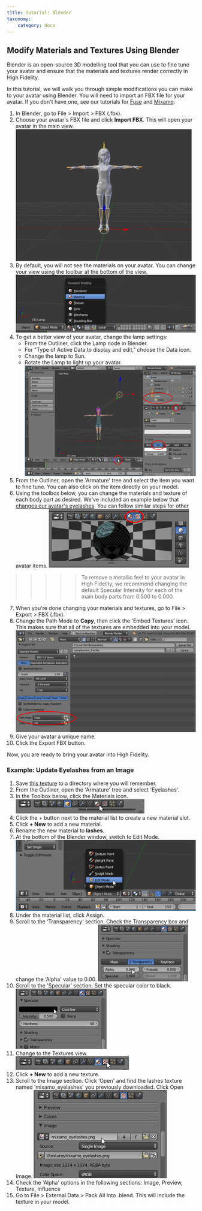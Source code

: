 ```yaml
---
title: Tutorial: Blender
taxonomy:
    category: docs
---
```


## Modify Materials and Textures Using Blender

Blender is an open-source 3D modelling tool that you can use to fine tune your avatar and ensure that the materials and textures render correctly in High Fidelity. 

In this tutorial, we will walk you through simple modifications you can make to your avatar using Blender. You will need to import an FBX file for your avatar. If you don't have one, see our tutorials for [Fuse](../fuse-tutorial) and [Mixamo](../mixamo-tutorial).

1. In Blender, go to File > Import > FBX (.fbx). 
2. Choose your avatar's FBX file and click **Import FBX**. This will open your avatar in the main view. ![](import-avatar.png)
3. By default, you will not see the materials on your avatar. You can change your view using the toolbar at the bottom of the view. ![](view-materials.png)
4. To get a better view of your avatar, change the lamp settings:
    - From the Outliner, click the Lamp node in Blender.
    - For "Type of Active Data to display and edit," choose the Data icon. 
    - Change the lamp to Sun.
    - Rotate the Lamp to light up your avatar.![](lamp-settings.png)
5. From the Outliner, open the 'Armature' tree and select the item you want to fine tune. You can also click on the item directly on your model.
6. Using the toolbox below, you can change the materials and texture of each body part as desired. We've included an example below that [changes our avatar's eyelashes](#example-update-eyelashes-from-an-image). You can follow similar steps for other avatar items. ![](texture-material.png)
>>>>>To remove a metallic feel to your avatar in High Fidelity, we recommend changing the default Specular Intensity for each of the main body parts from 0.500 to 0.000.
7. When you're done changing your materials and textures, go to File > Export > FBX (.fbx).
8. Change the Path Mode to **Copy**, then click the 'Embed Textures' icon. This makes sure that all of the textures are embedded into your model. ![](export-avatar.png)
9. Give your avatar a unique name. 
10. Click the Export FBX button.

Now, you are ready to bring your avatar into High Fidelity.

### Example: Update Eyelashes from an Image

1. Save [this texture](http://hifi-content.s3.amazonaws.com/DomainContent/Event%20/Images/mixamo_eyelashes.png) to a directory where you will remember.
2. From the Outliner, open the 'Armature' tree and select 'Eyelashes'.
3. In the Toolbox below, click the Materials icon. ![](materials-tab.png)
4. Click the + button next to the material list to create a new material slot.
5. Click **+ New** to add a new material.
6. Rename the new material to **lashes**.
7. At the bottom of the Blender window, switch to Edit Mode. ![](edit-mode.png)
8. Under the material list, click Assign.
9. Scroll to the ‘Transparency' section. Check the Transparency box and change the ‘Alpha' value to 0.00. ![](transparency-setting.png)
10. Scroll to the 'Specular' section. Set the specular color to black. ![](specular-setting.png)
11. Change to the Textures view. ![](texture-tab.png)
12. Click **+ New** to add a new texture.
13. Scroll to the Image section. Click ‘Open' and find the lashes texture named ‘mixamo_eyelashes' you previously downloaded. Click Open Image. ![](image-setting.png)
14. Check the 'Alpha' options in the following sections: Image, Preview, Texture, Influence
15. Go to File > External Data > Pack All Into .blend. This will include the texture in your model.